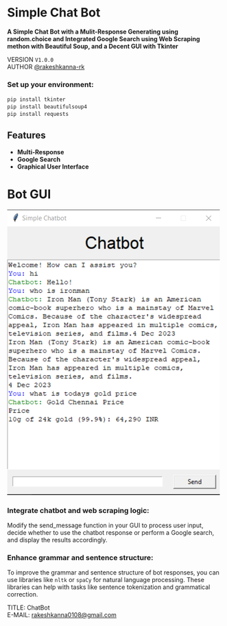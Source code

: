 # Simple Chat Bot
  
**A Simple Chat Bot with a Mulit-Response Generating using random.choice and Integrated Google Search using Web Scraping methon with Beautiful Soup, and a Decent GUI with Tkinter**


VERSION `V1.0.0`  
AUTHOR [@rakeshkanna-rk](https://github.com/rakeshkanna-rk)

### Set up your environment:
  
```bash
pip install tkinter
pip install beautifulsoup4
pip install requests
```
  
## Features
- **Multi-Response**
- **Google Search**
- **Graphical User Interface**


# Bot GUI
![GUI Screenshot](GUI.png)

### Integrate chatbot and web scraping logic:

Modify the send_message function in your GUI to process user input, decide whether to use the chatbot response or perform a Google search, and display the results accordingly.

### Enhance grammar and sentence structure:

To improve the grammar and sentence structure of bot responses, you can use libraries like `nltk` or `spaCy` for natural language processing. These libraries can help with tasks like sentence tokenization and grammatical correction.

TITLE: ChatBot  
E-MAIL: rakeshkanna0108@gmail.com
